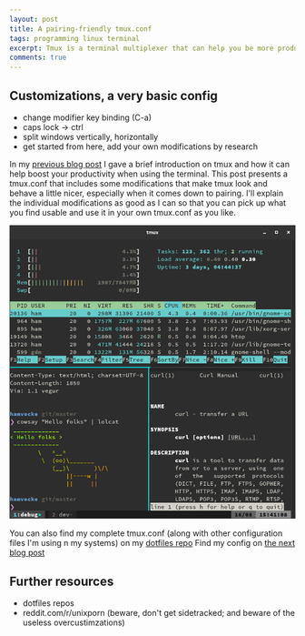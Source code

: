 ```yaml
---
layout: post
title: A pairing-friendly tmux.conf
tags: programming linux terminal
excerpt: Tmux is a terminal multiplexer that can help you be more productive when using the terminal. The tmux config I'm presenting here has some nifty features that make it more suitable for pair programming
comments: true
---
```


## Customizations, a very basic config
- change modifier key binding (C-a)
- caps lock -> ctrl
- split windows vertically, horizontally
- get started from here, add your own modifications by research


In my [previous blog post](/2015/08/04/increase-your-productivity-with-tmux.html) I gave a brief introduction on tmux and how it can help boost your productivity when using the terminal. This post presents a tmux.conf that includes some modifications that make tmux look and behave a little nicer, especially when it comes down to pairing. I'll explain the individual modifications as good as I can so that you can pick up what you find usable and use it in your own tmux.conf as you like.

![Tmux in action](/assets/img/uploads/tmux.png)

You can also find my complete tmux.conf (along with other configuration files I'm using n my systems) on my [dotfiles repo](https://github.com/hamvocke/dotfiles)
Find my config on [the next blog post](/2015/08/04/pairing-friendly-tmux-conf.html)

## Further resources
- dotfiles repos
- reddit.com/r/unixporn (beware, don't get sidetracked; and beware of the useless overcustimzations)
